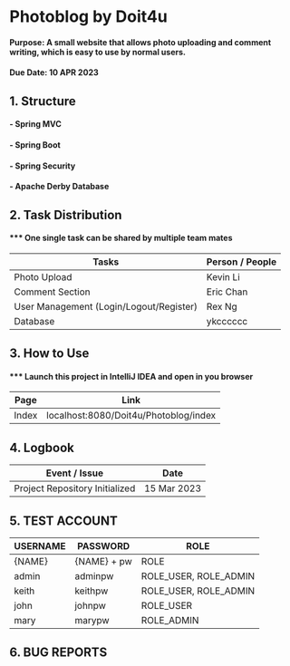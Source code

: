 # Photoblog by Doit4u
#### Purpose: A small website that allows photo uploading and comment writing, which is easy to use by normal users.
#### Due Date: 10 APR 2023

## 1. Structure
#### - Spring MVC
#### - Spring Boot
#### - Spring Security
#### - Apache Derby Database

## 2. Task Distribution
#### *** One single task can be shared by multiple team mates
| Tasks | Person / People |
| -| - |
| Photo Upload | Kevin Li  |
| Comment Section  |  Eric Chan |
| User Management (Login/Logout/Register) | Rex Ng |
| Database | ykcccccc |

## 3. How to Use
#### *** Launch this project in IntelliJ IDEA and open in you browser
| Page | Link |
| - | - |
| Index | localhost:8080/Doit4u/Photoblog/index |

## 4. Logbook
| Event / Issue | Date |
| - | - |
| Project Repository Initialized | 15 Mar 2023 |

## 5. TEST ACCOUNT
| USERNAME | PASSWORD | ROLE |
| - | - | - |
| {NAME} | {NAME} + pw | ROLE |
| admin | adminpw | ROLE_USER, ROLE_ADMIN |
| keith | keithpw | ROLE_USER, ROLE_ADMIN |
| john | johnpw | ROLE_USER |
| mary | marypw | ROLE_ADMIN |

## 6. BUG REPORTS